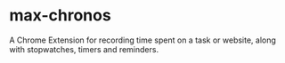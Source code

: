 # max-chronos
A Chrome Extension for recording time spent on a task or website, along with stopwatches, timers and reminders. 

